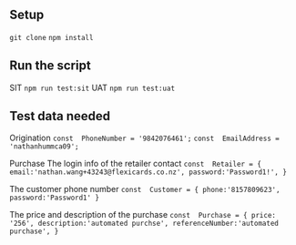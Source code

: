 ## Setup
`git clone`
`npm install`

## Run the script
SIT
`npm run test:sit`
UAT
`npm run test:uat`

## Test data needed
Origination
`const  PhoneNumber = '9842076461';`
`const  EmailAddress = 'nathanhummca09';`

Purchase
The login info of the retailer contact
`const  Retailer = {
email:'nathan.wang+43243@flexicards.co.nz',
password:'Password1!',
}  `

The customer phone number
`const  Customer = {
phone:'8157809623',
password:'Password1'
} `

The price and description of the purchase
`const  Purchase = {
price:  '256',
description:'automated purchse',
referenceNumber:'automated purchase',
}`
